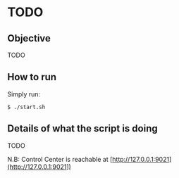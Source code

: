 # TODO


## Objective

TODO


## How to run

Simply run:

```
$ ./start.sh
```

## Details of what the script is doing

TODO

N.B: Control Center is reachable at [http://127.0.0.1:9021](http://127.0.0.1:9021])
